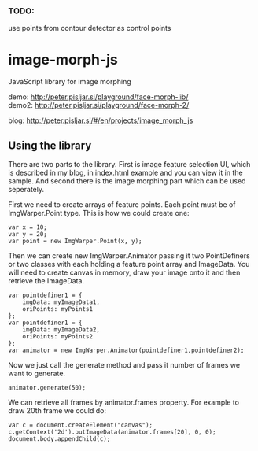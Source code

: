 ### TODO:
use points from contour detector as control points  


# image-morph-js
JavaScript library for image morphing

demo: http://peter.pisljar.si/playground/face-morph-lib/  
demo2: http://peter.pisljar.si/playground/face-morph-2/  
  
blog: http://peter.pisljar.si/#/en/projects/image_morph_js  



## Using the library
There are two parts to the library. First is image feature selection UI, which is described in my blog, in index.html example and you can view it in the sample. And second there is the image morphing part which can be used seperately.

First we need to create arrays of feature points. Each point must be of ImgWarper.Point type. This is how we could create one:

	var x = 10;
	var y = 20;
	var point = new ImgWarper.Point(x, y);

Then we can create new ImgWarper.Animator passing it two PointDefiners or two classes with each holding a feature point array and ImageData. You will need to create canvas in memory, draw your image onto it and then retrieve the ImageData.

	var pointdefiner1 = {
		imgData: myImageData1,
		oriPoints: myPoints1
	};
	var pointdefiner1 = {
		imgData: myImageData2,
		oriPoints: myPoints2
	};
	var animator = new ImgWarper.Animator(pointdefiner1,pointdefiner2);

Now we just call the generate method and pass it number of frames we want to generate.

	animator.generate(50);

We can retrieve all frames by animator.frames property. For example to draw 20th frame we could do:

	var c = document.createElement("canvas");
	c.getContext('2d').putImageData(animator.frames[20], 0, 0);
	document.body.appendChild(c);
